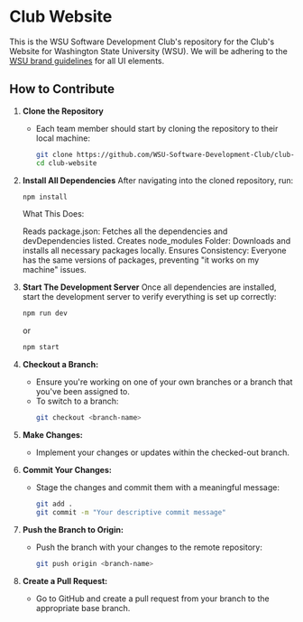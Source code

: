 # Club Website  
This is the WSU Software Development Club's repository for the Club's Website for Washington State University (WSU). We will be adhering to the [WSU brand guidelines](https://brand.wsu.edu/) for all UI elements.

## How to Contribute

1. **Clone the Repository**
   - Each team member should start by cloning the repository to their local machine:
     ```bash
     git clone https://github.com/WSU-Software-Development-Club/club-website.git
     cd club-website
     ```
2. **Install All Dependencies**
   After navigating into the cloned repository, run:
   ```bash
   npm install
   ```
   What This Does:

   Reads package.json: Fetches all the dependencies and devDependencies listed.
   Creates node_modules Folder: Downloads and installs all necessary packages locally.
   Ensures Consistency: Everyone has the same versions of packages, preventing "it works on my machine" issues.

3. **Start The Development Server**
   Once all dependencies are installed, start the development server to verify everything is set up correctly:
   ```bash
   npm run dev
   ```
   or
   ```bash
   npm start
   ```
   
4. **Checkout a Branch:**
   - Ensure you're working on one of your own branches or a branch that you've been assigned to.
   - To switch to a branch:
     ```bash
     git checkout <branch-name>
     ```

5. **Make Changes:**
   - Implement your changes or updates within the checked-out branch.

6. **Commit Your Changes:**
   - Stage the changes and commit them with a meaningful message:
     ```bash
     git add .
     git commit -m "Your descriptive commit message"
     ```

7. **Push the Branch to Origin:**
   - Push the branch with your changes to the remote repository:
     ```bash
     git push origin <branch-name>
     ```

8. **Create a Pull Request:**
   - Go to GitHub and create a pull request from your branch to the appropriate base branch.
